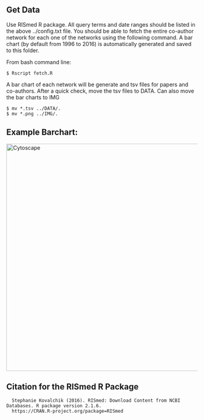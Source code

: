 Get Data
--

Use RISmed R package. All query terms and date ranges should be listed in the above ../config.txt file. You should be able to fetch the entire co-author network for each one of the networks using the following command. A bar chart (by default from 1996 to 2016) is automatically generated and saved to this folder.

From bash command line:
```
$ Rscript fetch.R
```

A bar chart of each network will be generate and tsv files for papers and co-authors. After a quick check, move the tsv files to DATA. Can also move the bar charts to IMG

```
$ mv *.tsv ../DATA/.
$ mv *.png ../IMG/.
```

## Example Barchart:
<img src="https://github.com/j23414/cavatica/blob/master/IMG/Cytoscape-pubmedcounts.png" width="600" alt="Cytoscape">

## Citation for the RISmed R Package
```
  Stephanie Kovalchik (2016). RISmed: Download Content from NCBI Databases. R package version 2.1.6.
  https://CRAN.R-project.org/package=RISmed
```
